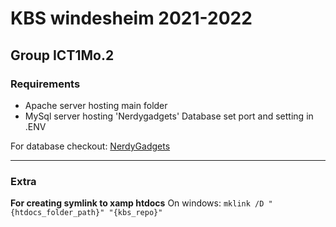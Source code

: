 # KBS windesheim 2021-2022
## Group ICT1Mo.2


### Requirements
- Apache server hosting main folder
- MySql server hosting 'Nerdygadgets' Database set port and setting in .ENV

For database checkout: [NerdyGadgets](https://www.dropbox.com/s/8iet4y5qr616vxf/Nerdygadgets_database.sql?dl=0)

---

### Extra
**For creating symlink to xamp htdocs**
On windows: `mklink /D "{htdocs_folder_path}" "{kbs_repo}"`

